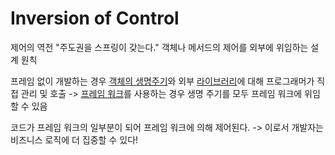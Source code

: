 # Inversion of Control
제어의 역전
"주도권을 스프링이 갖는다."
객체나 메서드의 제어를 외부에 위임하는 설계 원칙

프레임 없이 개발하는 경우 [객체의 생명주기](Object_Life_Cycle.md)와 외부 [라이브러리](Library.md)에 대해 
프로그래머가 직접 관리 및 호출
-> [프레임 워크](Framework.md)를 사용하는 경우 생명 주기를 모두 프레임 워크에 위임할 수 있음 

코드가 프레임 워크의 일부분이 되어 프레임 워크에 의해 제어된다.
-> 이로서 개발자는 비즈니스 로직에 더 집중할 수 있다!

